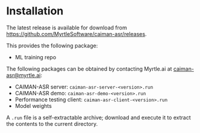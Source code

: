# Installation
The latest release is available for download from <https://github.com/MyrtleSoftware/caiman-asr/releases>.

This provides the following package:
* ML training repo

The following packages can be obtained by contacting Myrtle.ai at [caiman-asr@myrtle.ai](mailto:caiman-asr@myrtle.ai):
* CAIMAN-ASR server: `caiman-asr-server-<version>.run`
* CAIMAN-ASR demo: `caiman-asr-demo-<version>.run`
* Performance testing client: `caiman-asr-client-<version>.run`
* Model weights

A `.run` file is a self-extractable archive; download and execute it to extract the contents to the current directory.
